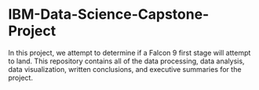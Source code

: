 # IBM-Data-Science-Capstone-Project
In this project, we attempt to determine if a Falcon 9 first stage will attempt to land.  This repository contains all of the data processing, data analysis, data visualization, written conclusions, and executive summaries for the project.
